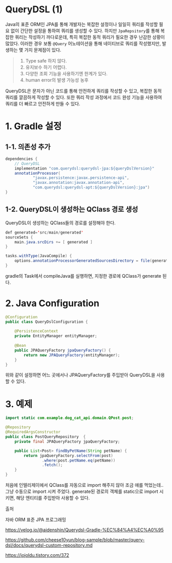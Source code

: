 # QueryDSL (1)

Java의 표준 ORM인 JPA를 통해 개발자는 복잡한 설정이나 일일히 쿼리를 작성할 필요 없이 간단한 설정을 통하여 쿼리를 생성할 수 있다. 하지만 `JpaRepsitory`를 통해 복잡한 쿼리는 작성하기 까다로운데, 특히 복잡한 동적 쿼리가 필요한 경우 난감한 상황이 많았다. 이러한 경우 보통 `@Query` 어노테이션을 통해 네이티브로 쿼리를 작성했지만, 발생하는 몇 가지 문제점이 있다.

> 1. Type safe 하지 않다.
> 2. 유지보수 하기 어렵다.
> 3. 다양한 조회 기능을 사용하기엔 한계가 있다.
> 4. human error의 발생 가능성 농후

QueryDSL은 문자가 아닌 코드를 통해 안전하게 쿼리를 작성할 수 있고, 복잡한 동적 쿼리를 깔끔하게 작성할 수 있다. 또한 쿼리 작성 과정에서 코드 완성 기능을 사용하여 쿼리를 더 빠르고 안전하게 만들 수 있다. 

# 1. Gradle 설정 

## 1-1. 의존성 추가 
``` java
dependencies {
    // QueryDSL
    implementation "com.querydsl:querydsl-jpa:${queryDslVersion}"
    annotationProcessor(
            "javax.persistence:javax.persistence-api",
            "javax.annotation:javax.annotation-api",
            "com.querydsl:querydsl-apt:${queryDslVersion}:jpa")
}
```

## 1-2. QueryDSL이 생성하는 QClass 경로 생성
QueryDSL이 생성하는 QClass들의 경로를 설정해야 한다. 
``` java 
def generated='src/main/generated'
sourceSets {
    main.java.srcDirs += [ generated ]
}

tasks.withType(JavaCompile) {
    options.annotationProcessorGeneratedSourcesDirectory = file(generated)
}
``` 
gradle의 Task에서 compileJava를 실행하면, 지정한 경로에 QClass가 generate 된다. 
# 2. Java Configuration

``` java
@Configuration
public class QueryDslConfiguration {
    
    @PersistenceContext
    private EntityManager entityManager;
    
    @Bean
    public JPAQueryFactory jpaQueryFactory() {
        return new JPAQueryFactory(entityManager);
    }
}
``` 
위와 같이 설정하면 어느 곳에서나 JPAQueryFactory를 주입받아 QueryDSL을 사용할 수 있다. 

# 3. 예제 

``` java
import static com.example.dog_cat_api.domain.QPost.post;

@Repository
@RequiredArgsConstructor
public class PostQueryRepository  {
    private final JPAQueryFactory jpaQueryFactory;

    public List<Post> findByPetName(String petName) {
        return jpaQueryFactory.selectFrom(post)
                .where(post.petName.eq(petName))
                .fetch();
    }
}
```  

처음에 인텔리제이에서 QClass를 자동으로 import 해주지 않아 조금 애를 먹었는데.. 그냥 수동으로 import 시켜 주었다. generate된 경로의 객체를 static으로 import 시키면, 해당 엔티티를 주입받아 사용할 수 있다. 


출처

자바 ORM 표준 JPA 프로그래밍

https://velog.io/@aidenshin/Querydsl-Gradle-%EC%84%A4%EC%A0%95

https://github.com/cheese10yun/blog-sample/blob/master/query-dsl/docs/querydsl-custom-repository.md

https://jojoldu.tistory.com/372
